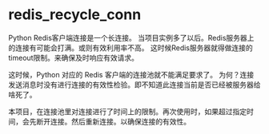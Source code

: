 # redis_recycle_conn
Python Redis客户端连接是一个长连接。
当项目实例多了以后。Redis服务器上的连接有可能会打满。或则有效利用率不高。
这时候Redis服务器就得做连接的timeout限制。来确保及时响应有效请求。

这时候，Python 对应的 Redis 客户端的连接池就不能满足要求了。
为何？连接发送消息时没有进行连接的有效性检验。即不知道此连接当前是否已经被服务器给啥死了。

本项目，在连接池里对连接进行了时间上的限制。再次使用时，如果超过指定时间，会先断开连接。然后重新连接。以确保连接的有效性。
